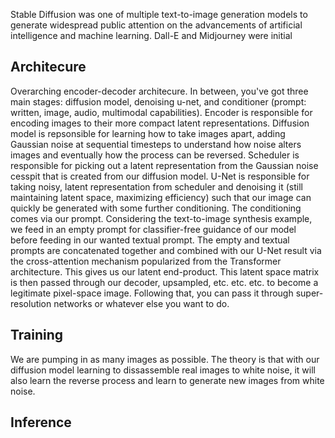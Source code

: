 Stable Diffusion was one of multiple text-to-image generation models to generate widespread public attention on the advancements of artificial intelligence and machine learning. Dall-E and Midjourney were initial 

## Architecure

Overarching encoder-decoder architecure. In between, you've got three main stages: diffusion model, denoising u-net, and conditioner (prompt: written, image, audio, multimodal capabilities). Encoder is responsible for encoding images to their more compact latent representations. Diffusion model is repsonsible for learning how to take images apart, adding Gaussian noise at sequential timesteps to understand how noise alters images and eventually how the process can be reversed. Scheduler is responsible for picking out a latent representation from the Gaussian noise cesspit that is created from our diffusion model. U-Net is responsible for taking noisy, latent representation from scheduler and denoising it (still maintaining latent space, maximizing efficiency) such that our image can quickly be generated with some further conditioning. The conditioning comes via our prompt. Considering the text-to-image synthesis example, we feed in an empty prompt for classifier-free guidance of our model before feeding in our wanted textual prompt. The empty and textual prompts are concatenated together and combined with our U-Net result via the cross-attention mechanism popularized from the Transformer architecture. This gives us our latent end-product. This latent space matrix is then passed through our decoder, upsampled, etc. etc. etc. to become a legitimate pixel-space image. Following that, you can pass it through super-resolution networks or whatever else you want to do.

## Training

We are pumping in as many images as possible. The theory is that with our diffusion model learning to dissassemble real images to white noise, it will also learn the reverse process and learn to generate new images from white noise. 

## Inference
